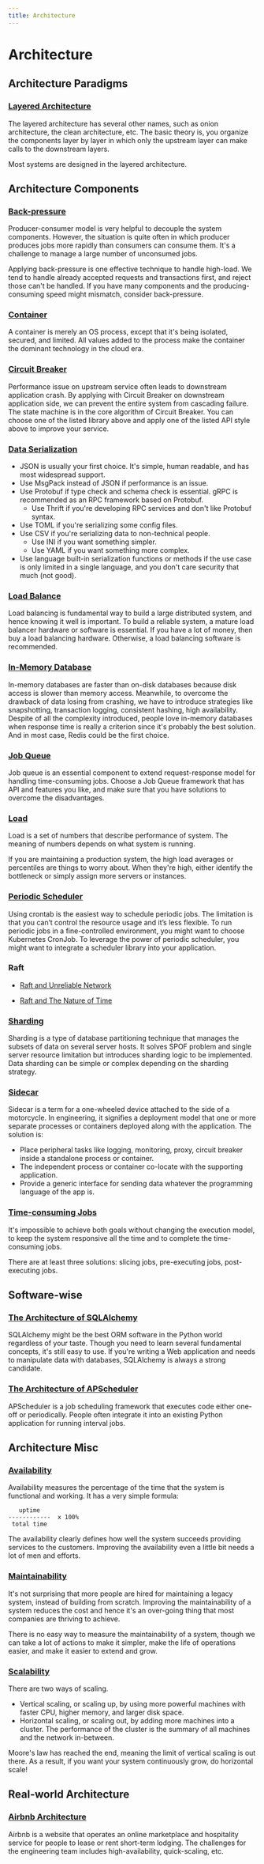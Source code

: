 ```yaml
---
title: Architecture
---
```


# Architecture

## Architecture Paradigms

### [Layered Architecture](/layered-architecture.html)

The layered architecture has several other names, such as onion architecture, the clean architecture, etc. The basic theory is, you organize the components layer by layer in which only the upstream layer can make calls to the downstream layers.

Most systems are designed in the layered architecture.

## Architecture Components

### [Back-pressure](/back-pressure.html)

Producer-consumer model is very helpful to decouple the system components. However, the situation is quite often in which producer produces jobs more rapidly than consumers can consume them. It's a challenge to manage a large number of unconsumed jobs.

Applying back-pressure is one effective technique to handle high-load. We tend to handle already accepted requests and transactions first, and reject those can't be handled. If you have many components and the producing-consuming speed might mismatch, consider back-pressure.

### [Container](/container.html)

A container is merely an OS process, except that it's being isolated, secured, and limited. All values added to the process make the container the dominant technology in the cloud era.

### [Circuit Breaker](/circuit-breaker.html)

Performance issue on upstream service often leads to downstream application crash. By applying with Circuit Breaker on downstream application side, we can prevent the entire system from cascading failure.  The state machine is in the core algorithm of Circuit Breaker. You can choose one of the listed library above and apply one of the listed API style above to improve your service.

### [Data Serialization](/data-serialization.html)

* JSON is usually your first choice. It's simple, human readable, and has most widespread support.
* Use MsgPack instead of JSON if performance is an issue.
* Use Protobuf if type check and schema check is essential. gRPC is recommended as an RPC framework based on Protobuf.
    * Use Thrift if you're developing RPC services and don't like Protobuf syntax.
* Use TOML if you're serializing some config files.
* Use CSV if you're serializing data to non-technical people.
    * Use INI if you want something simpler.
    * Use YAML if you want something more complex.
* Use language built-in serialization functions or methods if the use case is only limited in a single language, and you don't care security that much (not good). 

### [Load Balance](/load-balance.html)

Load balancing is fundamental way to build a large distributed system, and hence knowing it well is important. To build a reliable system, a mature load balancer hardware or software is essential. If you have a lot of money, then buy a load balancing hardware. Otherwise, a load balancing software is recommended.

### [In-Memory Database](/in-memory-database.html)

In-memory databases are faster than on-disk databases because disk access is slower than memory access. Meanwhile, to overcome the drawback of data losing from crashing, we have to introduce strategies like snapshotting, transaction logging, consistent hashing, high availability. Despite of all the complexity introduced, people love in-memory databases when response time is really a criterion since it's probably the best solution. And in most case, Redis could be the first choice.

### [Job Queue](/job-queue.html)

Job queue is an essential component to extend request-response model for handling time-consuming jobs. Choose a Job Queue framework that has API and features you like, and make sure that you have solutions to overcome the disadvantages.

### [Load](/load.html)

Load is a set of numbers that describe performance of system. The meaning of numbers depends on what system is running.

If you are maintaining a production system, the high load averages or percentiles are things to worry about. When they're high, either identify the bottleneck or simply assign more servers or instances.

### [Periodic Scheduler](/periodic-scheduler.html)

Using crontab is the easiest way to schedule periodic jobs. The limitation is that you can’t control the resource usage and it’s less flexible. To run periodic jobs in a fine-controlled environment, you might want to choose Kubernetes CronJob. To leverage the power of periodic scheduler, you might want to integrate a scheduler library into your application.

### Raft

* [Raft and Unreliable Network](/raft-and-unreliable-network.html)

* [Raft and The Nature of Time](/raft-and-the-nature-of-time.html)

### [Sharding](/sharding.html)

Sharding is a type of database partitioning technique that manages the subsets of data on several server hosts. It solves SPOF problem and single server resource limitation but introduces sharding logic to be implemented. Data sharding can be simple or complex depending on the sharding strategy.

### [Sidecar](/sidecar.html)

Sidecar is a term for a one-wheeled device attached to the side of a motorcycle. In engineering, it signifies a deployment model that one or more separate processes or containers deployed along with the application. The solution is:

* Place peripheral tasks like logging, monitoring, proxy, circuit breaker inside a standalone process or container.
* The independent process or container co-locate with the supporting application.
* Provide a generic interface for sending data whatever the programming language of the app is.

### [Time-consuming Jobs](/time-consuming-jobs.html)

It's impossible to achieve both goals without changing the execution model, to keep the system responsive all the time and to complete the time-consuming jobs.

There are at least three solutions: slicing jobs, pre-executing jobs, post-executing jobs.

## Software-wise

### [The Architecture of SQLAlchemy](/the-architecture-of-sqlalchemy.html)

SQLAlchemy might be the best ORM software in the Python world regardless of your taste. Though you need to learn several fundamental concepts, it's still easy to use. If you're writing a Web application and needs to manipulate data with databases, SQLAlchemy is always a strong candidate.

### [The Architecture of APScheduler](/apscheduler.html)

APScheduler is a job scheduling framework that executes code either one-off or periodically. People often integrate it into an existing Python application for running interval jobs.

## Architecture Misc

### [Availability](/availability.html)

Availability measures the percentage of the time that the system is functional and working. It has a very simple formula:

```
   uptime
------------  x 100%
 total time
```

The availability clearly defines how well the system succeeds providing services to the customers. Improving the availability even a little bit needs a lot of men and efforts.

### [Maintainability](/maintainability.md)

It's not surprising that more people are hired for maintaining a legacy system, instead of building from scratch. Improving the maintainability of a system reduces the cost and hence it's an over-going thing that most companies are thriving to achieve.

There is no easy way to measure the maintainability of a system, though we can take a lot of actions to make it simpler, make the life of operations easier, and make it easier to extend and grow.

### [Scalability](/scalability.html)

There are two ways of scaling.

* Vertical scaling, or scaling up, by using more powerful machines with faster CPU, higher memory, and larger disk space.
* Horizontal scaling, or scaling out, by adding more machines into a cluster. The performance of the cluster is the summary of all machines and the network in-between.

Moore's law has reached the end, meaning the limit of vertical scaling is out there.
As a result, if you want your system continuously grow, do horizontal scale!


## Real-world Architecture

### [Airbnb Architecture](/airbnb-architecture.html)

Airbnb is a website that operates an online marketplace and hospitality service for people to lease or rent short-term lodging. The challenges for the engineering team includes high-availability, quick-scaling, etc.
